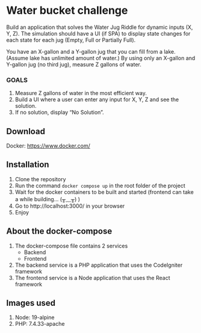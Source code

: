 # Water bucket challenge
Build an application that solves the Water Jug Riddle for dynamic inputs (X, Y, Z). The
simulation should have a UI (if SPA) to display state changes for each state for each jug
(Empty, Full or Partially Full).

You have an X-gallon and a Y-gallon jug that you can fill from a lake. (Assume lake has unlimited amount
of water.) By using only an X-gallon and Y-gallon jug (no third jug), measure Z gallons of water.

### GOALS
1. Measure Z gallons of water in the most efficient way.
2. Build a UI where a user can enter any input for X, Y, Z and see the solution.
3. If no solution, display “No Solution”.

## Download
Docker: https://www.docker.com/

## Installation
1. Clone the repository
2. Run the command `docker compose up` in the root folder of the project
3. Wait for the docker containers to be built and started (frontend can take a while building... (╥﹏╥) )
4. Go to http://localhost:3000/ in your browser
5. Enjoy

## About the docker-compose
1. The docker-compose file contains 2 services
   - Backend
   - Frontend
2. The backend service is a PHP application that uses the CodeIgniter framework
3. The frontend service is a Node application that uses the React framework

## Images used
1. Node: 19-alpine
2. PHP: 7.4.33-apache